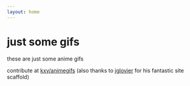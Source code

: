 ```yaml
---
layout: home
---
```


# just some gifs

these are just some anime gifs

contribute at [kxy/animegifs](https://github.com/kxy/animegifs) (also thanks to [jglovier](https://github.com/jglovier) for his fantastic site scaffold)
